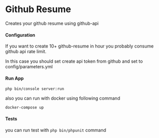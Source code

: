 # Github Resume

Creates your github resume using github-api


#### Configuration

If you want to create 10+ github-resume in hour you probably consume github api rate limit.

In this case you should set create api token from github and set to config/parameters.yml


#### Run App

`php bin/console server:run` 

also you can run with docker using following command

`docker-compose up`

#### Tests

you can run test with `php bin/phpunit` command

